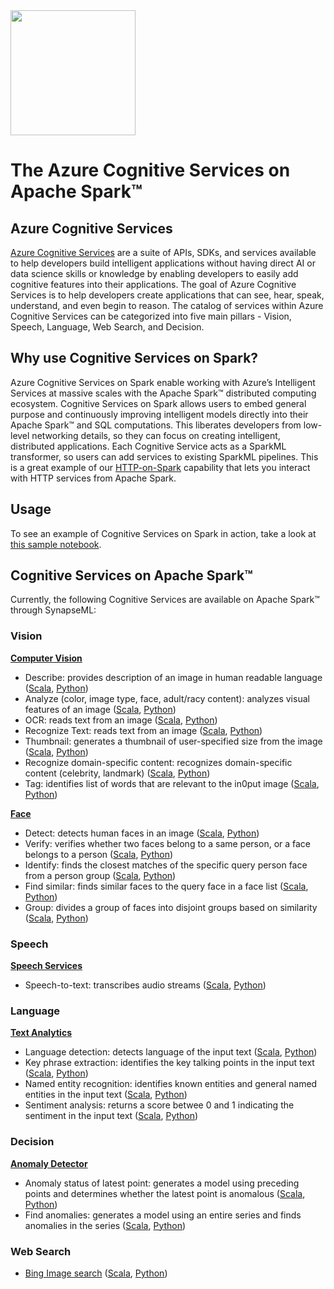 <img width="200"  src="https://mmlspark.blob.core.windows.net/graphics/Readme/cog_services_on_spark_2.svg">

# The Azure Cognitive Services on Apache Spark™

## Azure Cognitive Services
[Azure Cognitive Services](https://azure.microsoft.com/en-us/services/cognitive-services/) are a suite of APIs, SDKs, and services available to help developers build intelligent applications without having direct AI or data science skills or knowledge by enabling developers to easily add cognitive features into their applications. The goal of Azure Cognitive Services is to help developers create applications that can see, hear, speak, understand, and even begin to reason. The catalog of services within Azure Cognitive Services can be categorized into five main pillars - Vision, Speech, Language, Web Search, and Decision.

## Why use Cognitive Services on Spark?
Azure Cognitive Services on Spark enable working with Azure’s Intelligent Services at massive scales with the Apache Spark™ distributed computing ecosystem. Cognitive Services on Spark allows users to embed general purpose and continuously improving intelligent models directly into their Apache Spark™ and SQL computations. This liberates developers from low-level networking details, so they can focus on creating intelligent, distributed applications. Each Cognitive Service acts as a SparkML transformer, so users can add services to existing SparkML pipelines. This is a great example of our [HTTP-on-Spark](http.md) capability that lets you interact with HTTP services from Apache Spark.

## Usage
To see an example of Cognitive Services on Spark in action, take a look at [this sample notebook](../notebooks/CognitiveServices%20-%20Celebrity%20Quote%20Analysis.ipynb).

## Cognitive Services on Apache Spark™
Currently, the following Cognitive Services are available on Apache Spark™ through SynapseML:
### Vision
[**Computer Vision**](https://azure.microsoft.com/en-us/services/cognitive-services/computer-vision/)
- Describe: provides description of an image in human readable language ([Scala](https://mmlspark.blob.core.windows.net/docs/0.9.1/scala/com/microsoft/ml/spark/cognitive/DescribeImage.html), [Python](https://mmlspark.blob.core.windows.net/docs/0.9.1/pyspark/synapse.ml.cognitive.html#module-synapse.ml.cognitive.DescribeImage))
- Analyze (color, image type, face, adult/racy content): analyzes visual features of an image ([Scala](https://mmlspark.blob.core.windows.net/docs/0.9.1/scala/com/microsoft/ml/spark/cognitive/AnalyzeImage.html), [Python](https://mmlspark.blob.core.windows.net/docs/0.9.1/pyspark/synapse.ml.cognitive.html#module-synapse.ml.cognitive.AnalyzeImage))
- OCR: reads text from an image ([Scala](https://mmlspark.blob.core.windows.net/docs/0.9.1/scala/com/microsoft/ml/spark/cognitive/OCR.html), [Python](https://mmlspark.blob.core.windows.net/docs/0.9.1/pyspark/synapse.ml.cognitive.html#module-synapse.ml.cognitive.OCR))
- Recognize Text: reads text from an image ([Scala](https://mmlspark.blob.core.windows.net/docs/0.9.1/scala/com/microsoft/ml/spark/cognitive/RecognizeText.html), [Python](https://mmlspark.blob.core.windows.net/docs/0.9.1/pyspark/synapse.ml.cognitive.html#module-synapse.ml.cognitive.RecognizeText))
- Thumbnail: generates a thumbnail of user-specified size from the image ([Scala](https://mmlspark.blob.core.windows.net/docs/0.9.1/scala/com/microsoft/ml/spark/cognitive/GenerateThumbnails.html), [Python](https://mmlspark.blob.core.windows.net/docs/0.9.1/pyspark/synapse.ml.cognitive.html#module-synapse.ml.cognitive.GenerateThumbnails))
- Recognize domain-specific content: recognizes domain-specific content (celebrity, landmark) ([Scala](https://mmlspark.blob.core.windows.net/docs/0.9.1/scala/com/microsoft/ml/spark/cognitive/RecognizeDomainSpecificContent.html), [Python](https://mmlspark.blob.core.windows.net/docs/0.9.1/pyspark/synapse.ml.cognitive.html#module-synapse.ml.cognitive.RecognizeDomainSpecificContent))
- Tag: identifies list of words that are relevant to the in0put image ([Scala](https://mmlspark.blob.core.windows.net/docs/0.9.1/scala/com/microsoft/ml/spark/cognitive/TagImage.html), [Python](https://mmlspark.blob.core.windows.net/docs/0.9.1/pyspark/synapse.ml.cognitive.html#module-synapse.ml.cognitive.TagImage))

[**Face**](https://azure.microsoft.com/en-us/services/cognitive-services/face/)
- Detect: detects human faces in an image ([Scala](https://mmlspark.blob.core.windows.net/docs/0.9.1/scala/com/microsoft/ml/spark/cognitive/DetectFace.html), [Python](https://mmlspark.blob.core.windows.net/docs/0.9.1/pyspark/synapse.ml.cognitive.html#module-synapse.ml.cognitive.DetectFace))
- Verify: verifies whether two faces belong to a same person, or a face belongs to a person ([Scala](https://mmlspark.blob.core.windows.net/docs/0.9.1/scala/com/microsoft/ml/spark/cognitive/VerifyFaces.html), [Python](https://mmlspark.blob.core.windows.net/docs/0.9.1/pyspark/synapse.ml.cognitive.html#module-synapse.ml.cognitive.VerifyFaces))
- Identify: finds the closest matches of the specific query person face from a person group ([Scala](https://mmlspark.blob.core.windows.net/docs/0.9.1/scala/com/microsoft/ml/spark/cognitive/IdentifyFaces.html), [Python](https://mmlspark.blob.core.windows.net/docs/0.9.1/pyspark/synapse.ml.cognitive.html#module-synapse.ml.cognitive.IdentifyFaces))
- Find similar: finds similar faces to the query face in a face list ([Scala](https://mmlspark.blob.core.windows.net/docs/0.9.1/scala/com/microsoft/ml/spark/cognitive/FindSimilarFace.html), [Python](https://mmlspark.blob.core.windows.net/docs/0.9.1/pyspark/synapse.ml.cognitive.html#module-synapse.ml.cognitive.FindSimilarFace))
- Group: divides a group of faces into disjoint groups based on similarity ([Scala](https://mmlspark.blob.core.windows.net/docs/0.9.1/scala/com/microsoft/ml/spark/cognitive/GroupFaces.html), [Python](https://mmlspark.blob.core.windows.net/docs/0.9.1/pyspark/synapse.ml.cognitive.html#module-synapse.ml.cognitive.GroupFaces))

### Speech
[**Speech Services**](https://azure.microsoft.com/en-us/services/cognitive-services/speech-services/)
- Speech-to-text: transcribes audio streams ([Scala](https://mmlspark.blob.core.windows.net/docs/0.9.1/scala/com/microsoft/ml/spark/cognitive/SpeechToText.html), [Python](https://mmlspark.blob.core.windows.net/docs/0.9.1/pyspark/synapse.ml.cognitive.html#module-synapse.ml.cognitive.SpeechToText))

### Language
[**Text Analytics**](https://azure.microsoft.com/en-us/services/cognitive-services/text-analytics/)
- Language detection: detects language of the input text ([Scala](https://mmlspark.blob.core.windows.net/docs/0.9.1/scala/com/microsoft/ml/spark/cognitive/LanguageDetector.html), [Python](https://mmlspark.blob.core.windows.net/docs/0.9.1/pyspark/synapse.ml.cognitive.html#module-synapse.ml.cognitive.LanguageDetector))
- Key phrase extraction: identifies the key talking points in the input text ([Scala](https://mmlspark.blob.core.windows.net/docs/0.9.1/scala/com/microsoft/ml/spark/cognitive/KeyPhraseExtractor.html), [Python](https://mmlspark.blob.core.windows.net/docs/0.9.1/pyspark/synapse.ml.cognitive.html#module-synapse.ml.cognitive.KeyPhraseExtractor))
- Named entity recognition: identifies known entities and general named entities in the input text ([Scala](https://mmlspark.blob.core.windows.net/docs/0.9.1/scala/com/microsoft/ml/spark/cognitive/NER.html), [Python](https://mmlspark.blob.core.windows.net/docs/0.9.1/pyspark/synapse.ml.cognitive.html#module-synapse.ml.cognitive.NER))
- Sentiment analysis: returns a score betwee 0 and 1 indicating the sentiment in the input text ([Scala](https://mmlspark.blob.core.windows.net/docs/0.9.1/scala/com/microsoft/ml/spark/cognitive/TextSentiment.html), [Python](https://mmlspark.blob.core.windows.net/docs/0.9.1/pyspark/synapse.ml.cognitive.html#module-synapse.ml.cognitive.TextSentiment))

### Decision
[**Anomaly Detector**](https://azure.microsoft.com/en-us/services/cognitive-services/anomaly-detector/)
- Anomaly status of latest point: generates a model using preceding points and determines whether the latest point is anomalous ([Scala](https://mmlspark.blob.core.windows.net/docs/0.9.1/scala/com/microsoft/ml/spark/cognitive/DetectLastAnomaly.html), [Python](https://mmlspark.blob.core.windows.net/docs/0.9.1/pyspark/synapse.ml.cognitive.html#module-synapse.ml.cognitive.DetectLastAnomaly))
- Find anomalies: generates a model using an entire series and finds anomalies in the series ([Scala](https://mmlspark.blob.core.windows.net/docs/0.9.1/scala/com/microsoft/ml/spark/cognitive/DetectAnomalies.html), [Python](https://mmlspark.blob.core.windows.net/docs/0.9.1/pyspark/synapse.ml.cognitive.html#module-synapse.ml.cognitive.DetectAnomalies))

### Web Search
- [Bing Image search](https://azure.microsoft.com/en-us/services/cognitive-services/bing-image-search-api/) ([Scala](https://mmlspark.blob.core.windows.net/docs/0.9.1/scala/com/microsoft/ml/spark/cognitive/BingImageSearch.html), [Python](https://mmlspark.blob.core.windows.net/docs/0.9.1/pyspark/synapse.ml.cognitive.html#module-synapse.ml.cognitive.BingImageSearch))

